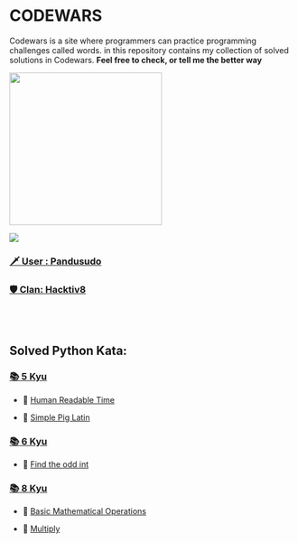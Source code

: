   # CODEWARS
   Codewars is a site where programmers can practice programming challenges called words. in this repository contains my collection of solved solutions in Codewars. **Feel free to check, or tell me the better way**

  <img height="270" src="https://miro.medium.com/max/1050/1*a9L7ZZhi8hIAJmWXmSaPXw.png">

  [<img src="https://www.codewars.com/users/pandusudo/badges/large">](https://www.codewars.com/users/pandusudo)

  ### [:dagger: User : Pandusudo ](https://www.codewars.com/users/pandusudo)

  ### [:shield: Clan: Hacktiv8 ](https://www.codewars.com/users/pandusudo)
  <br/></br>




  ## Solved Python Kata:


  ### [:books: 5 Kyu](https://github.com/pandusudo/CODEWARS/tree/master/Python/5kyu)

  - :green_book:
  [Human Readable Time](https://github.com/pandusudo/CODEWARS/blob/master/Python/5kyu/HumanReadableTime.py)
  
  
  - :green_book:
  [Simple Pig Latin](https://github.com/pandusudo/CODEWARS/blob/master/Python/5kyu/SimplePigLatin.py)
  
   ### [:books: 6 Kyu](https://github.com/pandusudo/CODEWARS/tree/master/Python/6Kyu)
  
  - :green_book:
  [Find the odd int](https://github.com/pandusudo/CODEWARS/blob/master/Python/6Kyu/FindTheOddInt.py)
  
  ### [:books: 8 Kyu](https://github.com/pandusudo/CODEWARS/tree/master/Python/8Kyu)
  
  - :green_book:
  [Basic Mathematical Operations](https://github.com/pandusudo/CODEWARS/blob/master/Python/8Kyu/BasicMathOp.py)
  
  - :green_book:
  [Multiply](https://github.com/pandusudo/CODEWARS/blob/master/Python/8Kyu/Multiply.py)
